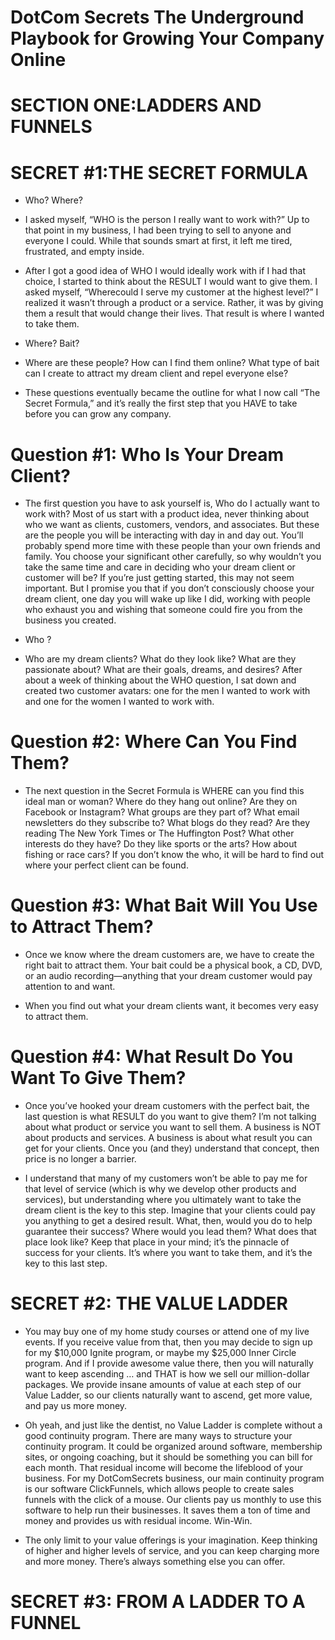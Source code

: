 
# DotCom Secrets The Underground Playbook for Growing Your Company Online


# SECTION ONE:LADDERS AND FUNNELS

# SECRET #1:THE SECRET FORMULA

- Who? Where?

- I asked myself, “WHO is the person I really want to work with?” Up to that point in
my business, I had been trying to sell to anyone and everyone I could. While that sounds
smart at first, it left me tired, frustrated, and empty inside.

- After I got a good idea of WHO I would ideally work with if I had that choice, I
started to think about the RESULT I would want to give them. I asked myself, “Wherecould I serve my customer at the highest level?” I realized it wasn’t through a product or a
service. Rather, it was by giving them a result that would change their lives. That result is
where I wanted to take them.

- Where? Bait?

- Where are these people? How can I find them online? What type of bait can I create
to attract my dream client and repel everyone else?

- These questions eventually became the outline for what I now call “The Secret
Formula,” and it’s really the first step that you HAVE to take before you can grow any
company.

# Question #1: Who Is Your Dream Client? 

- The first question you have to ask
yourself is, Who do I actually want to work with? Most of us start with a product idea,
never thinking about who we want as clients, customers, vendors, and associates. But
these are the people you will be interacting with day in and day out. You’ll probably spend
more time with these people than your own friends and family. You choose your
significant other carefully, so why wouldn’t you take the same time and care in deciding
who your dream client or customer will be? If you’re just getting started, this may not
seem important. But I promise you that if you don’t consciously choose your dream client,
one day you will wake up like I did, working with people who exhaust you and wishing
that someone could fire you from the business you created.

- Who  ?

- Who are my dream clients?
What do they look like?
What are they passionate about?
What are their goals, dreams, and desires?
After about a week of thinking about the WHO question, I sat down and created two
customer avatars: one for the men I wanted to work with and one for the women I wanted
to work with.

# Question #2: Where Can You Find Them? 

- The next question in the Secret Formula
is WHERE can you find this ideal man or woman? Where do they hang out online? Are
they on Facebook or Instagram? What groups are they part of? What email newsletters do
they subscribe to? What blogs do they read? Are they reading The New York Times or The
Huffington Post? What other interests do they have? Do they like sports or the arts? How
about fishing or race cars? If you don’t know the who, it will be hard to find out where
your perfect client can be found.

# Question #3: What Bait Will You Use to Attract Them? 

- Once we know where the
dream customers are, we have to create the right bait to attract them. Your bait could be a
physical book, a CD, DVD, or an audio recording—anything that your dream customer
would pay attention to and want.

- When you find out what your dream clients want, it becomes very easy to attract them. 


# Question #4: What Result Do You Want To Give Them? 

- Once you’ve hooked your
dream customers with the perfect bait, the last question is what RESULT do you want to
give them? I’m not talking about what product or service you want to sell them. A
business is NOT about products and services. A business is about what result you can get
for your clients. Once you (and they) understand that concept, then price is no longer a
barrier.

- I understand that many of my customers won’t be able to pay me for that level of
service (which is why we develop other products and services), but understanding where
you ultimately want to take the dream client is the key to this step.
Imagine that your clients could pay you anything to get a desired result. What, then,
would you do to help guarantee their success? Where would you lead them? What does
that place look like? Keep that place in your mind; it’s the pinnacle of success for your
clients. It’s where you want to take them, and it’s the key to this last step.


# SECRET #2: THE VALUE LADDER

- You may buy one of my home study courses or attend one of my live events. If you
receive value from that, then you may decide to sign up for my $10,000 Ignite program, or
maybe my $25,000 Inner Circle program. And if I provide awesome value there, then you
will naturally want to keep ascending … and THAT is how we sell our million-dollar
packages. We provide insane amounts of value at each step of our Value Ladder, so our
clients naturally want to ascend, get more value, and pay us more money.

- Oh yeah, and just like the dentist, no Value Ladder is complete without a good
continuity program. There are many ways to structure your continuity program. It could be
organized around software, membership sites, or ongoing coaching, but it should be
something you can bill for each month. That residual income will become the lifeblood of
your business. For my DotComSecrets business, our main continuity program is our
software ClickFunnels, which allows people to create sales funnels with the click of a
mouse. Our clients pay us monthly to use this software to help run their businesses. It
saves them a ton of time and money and provides us with residual income. Win-Win.

- The only limit to your value offerings is your imagination. Keep thinking of higher
and higher levels of service, and you can keep charging more and more money. There’s
always something else you can offer.


# SECRET #3: FROM A LADDER TO A FUNNEL
